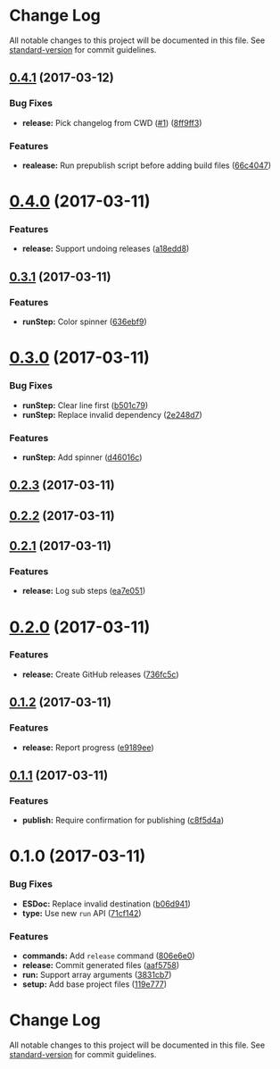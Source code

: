 # Change Log

All notable changes to this project will be documented in this file. See [standard-version](https://github.com/conventional-changelog/standard-version) for commit guidelines.

<a name="0.4.1"></a>
## [0.4.1](https://github.com/ls-age/util/compare/v0.4.0...v0.4.1) (2017-03-12)


### Bug Fixes

* **release:** Pick changelog from CWD ([#1](https://github.com/ls-age/util/issues/1)) ([8ff9ff3](https://github.com/ls-age/util/commit/8ff9ff3))


### Features

* **realease:** Run prepublish script before adding build files ([66c4047](https://github.com/ls-age/util/commit/66c4047))



<a name="0.4.0"></a>
# [0.4.0](https://github.com/ls-age/util/compare/v0.3.1...v0.4.0) (2017-03-11)


### Features

* **release:** Support undoing releases ([a18edd8](https://github.com/ls-age/util/commit/a18edd8))



<a name="0.3.1"></a>
## [0.3.1](https://github.com/ls-age/util/compare/v0.3.0...v0.3.1) (2017-03-11)


### Features

* **runStep:** Color spinner ([636ebf9](https://github.com/ls-age/util/commit/636ebf9))



<a name="0.3.0"></a>
# [0.3.0](https://github.com/ls-age/util/compare/v0.2.3...v0.3.0) (2017-03-11)


### Bug Fixes

* **runStep:** Clear line first ([b501c79](https://github.com/ls-age/util/commit/b501c79))
* **runStep:** Replace invalid dependency ([2e248d7](https://github.com/ls-age/util/commit/2e248d7))


### Features

* **runStep:** Add spinner ([d46016c](https://github.com/ls-age/util/commit/d46016c))



<a name="0.2.3"></a>
## [0.2.3](https://github.com/ls-age/util/compare/v0.2.2...v0.2.3) (2017-03-11)



<a name="0.2.2"></a>
## [0.2.2](https://github.com/ls-age/util/compare/v0.2.1...v0.2.2) (2017-03-11)



<a name="0.2.1"></a>
## [0.2.1](https://github.com/ls-age/util/compare/v0.2.0...v0.2.1) (2017-03-11)


### Features

* **release:** Log sub steps ([ea7e051](https://github.com/ls-age/util/commit/ea7e051))



<a name="0.2.0"></a>
# [0.2.0](https://github.com/ls-age/util/compare/v0.1.2...v0.2.0) (2017-03-11)


### Features

* **release:** Create GitHub releases ([736fc5c](https://github.com/ls-age/util/commit/736fc5c))



<a name="0.1.2"></a>
## [0.1.2](https://github.com/ls-age/util/compare/v0.1.1...v0.1.2) (2017-03-11)


### Features

* **release:** Report progress ([e9189ee](https://github.com/ls-age/util/commit/e9189ee))



<a name="0.1.1"></a>
## [0.1.1](https://github.com/ls-age/util/compare/v0.1.0...v0.1.1) (2017-03-11)


### Features

* **publish:** Require confirmation for publishing ([c8f5d4a](https://github.com/ls-age/util/commit/c8f5d4a))



<a name="0.1.0"></a>
# 0.1.0 (2017-03-11)


### Bug Fixes

* **ESDoc:** Replace invalid destination ([b06d941](https://github.com/ls-age/util/commit/b06d941))
* **type:** Use new `run` API ([71cf142](https://github.com/ls-age/util/commit/71cf142))


### Features

* **commands:** Add `release` command ([806e6e0](https://github.com/ls-age/util/commit/806e6e0))
* **release:** Commit generated files ([aaf5758](https://github.com/ls-age/util/commit/aaf5758))
* **run:** Support array arguments ([3831cb7](https://github.com/ls-age/util/commit/3831cb7))
* **setup:** Add base project files ([119e777](https://github.com/ls-age/util/commit/119e777))



# Change Log

All notable changes to this project will be documented in this file. See [standard-version](https://github.com/conventional-changelog/standard-version) for commit guidelines.
